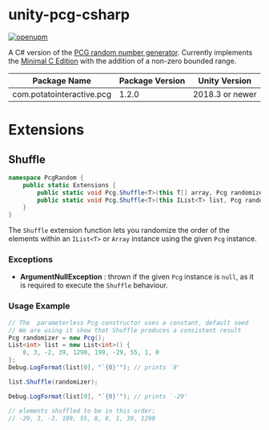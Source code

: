 # unity-pcg-csharp
[![openupm](https://img.shields.io/npm/v/com.potatointeractive.pcg?label=openupm&registry_uri=https://package.openupm.com)](https://openupm.com/packages/com.potatointeractive.pcg/)

A C# version of the [PCG random number generator](http://www.pcg-random.org/). Currently implements the [Minimal C Edition](https://github.com/imneme/pcg-c-basic) with the addition of a non-zero bounded range.

| Package Name | Package Version | Unity Version |
|-----|-----|-----|
| com.potatointeractive.pcg | 1.2.0 | 2018.3 or newer |

# Extensions

## Shuffle
```csharp
namespace PcgRandom {
    public static Extensions {
        public static void Pcg.Shuffle<T>(this T[] array, Pcg randomizer);
        public static void Pcg.Shuffle<T>(this IList<T> list, Pcg randomizer);
    }
}
```
The `Shuffle` extension function lets you randomize the order of the elements within an `IList<T>` or `Array` instance using the given `Pcg` instance. 

### Exceptions
- **ArgumentNullException** : thrown if the given `Pcg` instance is `null`, as it is required to execute the `Shuffle` behaviour.  

### Usage Example
```csharp
// The  parameterless Pcg constructor uses a constant, default seed
// We are using it show that Shuffle produces a consistent result
Pcg randomizer = new Pcg(); 
List<int> list = new List<int>() {
    8, 3, -2, 39, 1290, 199, -29, 55, 1, 0
};
Debug.LogFormat(list[0], "`{0}'"); // prints `8'

list.Shuffle(randomizer);

Debug.LogFormat(list[0], "`{0}'"); // prints `-29'

// elements shuffled to be in this order: 
// -29, 3, -2, 199, 55, 8, 0, 1, 39, 1290
```

